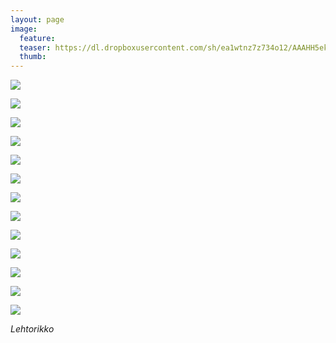 ```yaml
---
layout: page
image:
  feature:
  teaser: https://dl.dropboxusercontent.com/sh/ea1wtnz7z734o12/AAAHH5ekSsdxDa-mieTr_RoHa/luontokuvat/kes%C3%A4/6/DS25547-245px.jpg
  thumb:
---
```


[![](https://dl.dropboxusercontent.com/sh/ea1wtnz7z734o12/AADEZldBrxRj9KV-764-kZuFa/luontokuvat/kes%C3%A4/6/DS25672-800px.jpg)](https://dl.dropboxusercontent.com/sh/ea1wtnz7z734o12/AABn3IXZ1Dkiu_XEji9klG_ha/luontokuvat/kes%C3%A4/6/DS25672.jpg)

[![](https://dl.dropboxusercontent.com/sh/ea1wtnz7z734o12/AAA8rrZILkfjYJxA_0KcxcSja/luontokuvat/kes%C3%A4/6/DS25680-800px.jpg)](https://dl.dropboxusercontent.com/sh/ea1wtnz7z734o12/AAArNfRCjWBhHohfww5fTPuwa/luontokuvat/kes%C3%A4/6/DS25680.jpg)

[![](https://dl.dropboxusercontent.com/sh/ea1wtnz7z734o12/AACoYfhfCdJKFb09fmBLu_T3a/luontokuvat/kes%C3%A4/6/DS25682-800px.jpg)](https://dl.dropboxusercontent.com/sh/ea1wtnz7z734o12/AACO580zCPxNGJXQkPmBGj8va/luontokuvat/kes%C3%A4/6/DS25682.jpg)

[![](https://dl.dropboxusercontent.com/sh/ea1wtnz7z734o12/AABK_LiPgQXhY7nPtThozmmRa/luontokuvat/kes%C3%A4/6/DS25685-800px.jpg)](https://dl.dropboxusercontent.com/sh/ea1wtnz7z734o12/AACokKu4r3J4MTI-Js6bykCca/luontokuvat/kes%C3%A4/6/DS25685.jpg)

[![](https://dl.dropboxusercontent.com/sh/ea1wtnz7z734o12/AADwgDQKvMYTMquedVHK_vNwa/luontokuvat/kes%C3%A4/6/DS25316-800px.jpg)](https://dl.dropboxusercontent.com/sh/ea1wtnz7z734o12/AABLRJMlcc_Asxv_5vWmS9tma/luontokuvat/kes%C3%A4/6/DS25316.jpg)

[![](https://dl.dropboxusercontent.com/sh/ea1wtnz7z734o12/AACaPRG1v4sQ6KaVIoAH5dCaa/luontokuvat/kes%C3%A4/6/DS25353-800px.jpg)](https://dl.dropboxusercontent.com/sh/ea1wtnz7z734o12/AADKDOSzNa7auKqsT12cAL4Oa/luontokuvat/kes%C3%A4/6/DS25353.jpg)

[![](https://dl.dropboxusercontent.com/sh/ea1wtnz7z734o12/AADtZW1YqiHGkZ2zb_aelMmaa/luontokuvat/kes%C3%A4/6/DS25359-800px.jpg)](https://dl.dropboxusercontent.com/sh/ea1wtnz7z734o12/AACfKE633_nok-BP62Cyud_ra/luontokuvat/kes%C3%A4/6/DS25359.jpg)

[![](https://dl.dropboxusercontent.com/sh/ea1wtnz7z734o12/AACzlvHldpPXea6kbbobXNgYa/luontokuvat/kes%C3%A4/6/DS25594-800px.jpg)](https://dl.dropboxusercontent.com/sh/ea1wtnz7z734o12/AADEa5Qdtm-ruLDwi-boaT7ia/luontokuvat/kes%C3%A4/6/DS25594.jpg)

[![](https://dl.dropboxusercontent.com/sh/ea1wtnz7z734o12/AADWBO2pOJuptddv7DJXGfMNa/luontokuvat/kes%C3%A4/6/DS25535-800px.jpg)](https://dl.dropboxusercontent.com/sh/ea1wtnz7z734o12/AACvVLAn9rJkOPm6kzu9PHYca/luontokuvat/kes%C3%A4/6/DS25535.jpg)

[![](https://dl.dropboxusercontent.com/sh/ea1wtnz7z734o12/AABbkqmAGbCEcuNThA4Qidfya/luontokuvat/kes%C3%A4/6/DS25544-800px.jpg)](https://dl.dropboxusercontent.com/sh/ea1wtnz7z734o12/AAAriQX1PlMICDPww1sBuRCna/luontokuvat/kes%C3%A4/6/DS25544.jpg)

[![](https://dl.dropboxusercontent.com/sh/ea1wtnz7z734o12/AACk77QjitsdlHT9HWVtaSFha/luontokuvat/kes%C3%A4/6/DS25547-800px.jpg)](https://dl.dropboxusercontent.com/sh/ea1wtnz7z734o12/AABY1CiGxZTkICsABJIWLZVxa/luontokuvat/kes%C3%A4/6/DS25547.jpg)

[![](https://dl.dropboxusercontent.com/sh/ea1wtnz7z734o12/AACQK4uJusnh2Ns2kO611DTia/luontokuvat/kes%C3%A4/6/DS25551-800px.jpg)](https://dl.dropboxusercontent.com/sh/ea1wtnz7z734o12/AAAedrHCfixeCI7JzqjZbTiUa/luontokuvat/kes%C3%A4/6/DS25551.jpg)

[![](https://dl.dropboxusercontent.com/sh/ea1wtnz7z734o12/AADCZ8B-oZznNfb55eN2-zfpa/luontokuvat/kes%C3%A4/6/DS25556-800px.jpg)](https://dl.dropboxusercontent.com/sh/ea1wtnz7z734o12/AADwr9fsWHl7eGhHlIhDj9CFa/luontokuvat/kes%C3%A4/6/DS25556.jpg)

*Lehtorikko*
